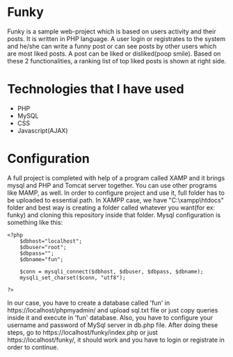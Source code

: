 # Funky
Funky is a sample web-project which is based on users activity and their posts. It is written in PHP language. A user login or registrates to the system and he/she can write a funny post or can see posts by other users which are most liked posts. A post can be liked or disliked(poop smile). Based on these 2 functionalities, a ranking list of top liked posts is shown at right side.

# Technologies that I have used
- PHP <br/>
- MySQL <br/>
- CSS <br/>
- Javascript(AJAX) <br/>


# Configuration
A full project is completed with help of a program called XAMP and it brings mysql and PHP and Tomcat server together. You can use other programs like MAMP, as well. In order to configure project and use it, full folder has to be uploaded to essential path. In XAMPP case, we have "C:\xampp\htdocs" folder and best way is creating a folder called whatever you want(for ex: funky) and cloning this repository inside that folder.
Mysql configuration is something like this:
```
<?php
	$dbhost="localhost";
	$dbuser="root";
	$dbpass="";
	$dbname="fun";
	
	$conn = mysqli_connect($dbhost, $dbuser, $dbpass, $dbname);
	mysqli_set_charset($conn, "utf8");
	
?>
```
In our case, you have to create a database called 'fun' in https://localhost/phpmyadmin/ and upload sql.txt file or just copy queries inside it and execute in 'fun' database. Also, you have to configure your username and password of MySql server in db.php file. After doing these steps, go to https://localhost/funky/index.php or just https://localhost/funky/, it should work and you have to login or registrate in order to continue.
